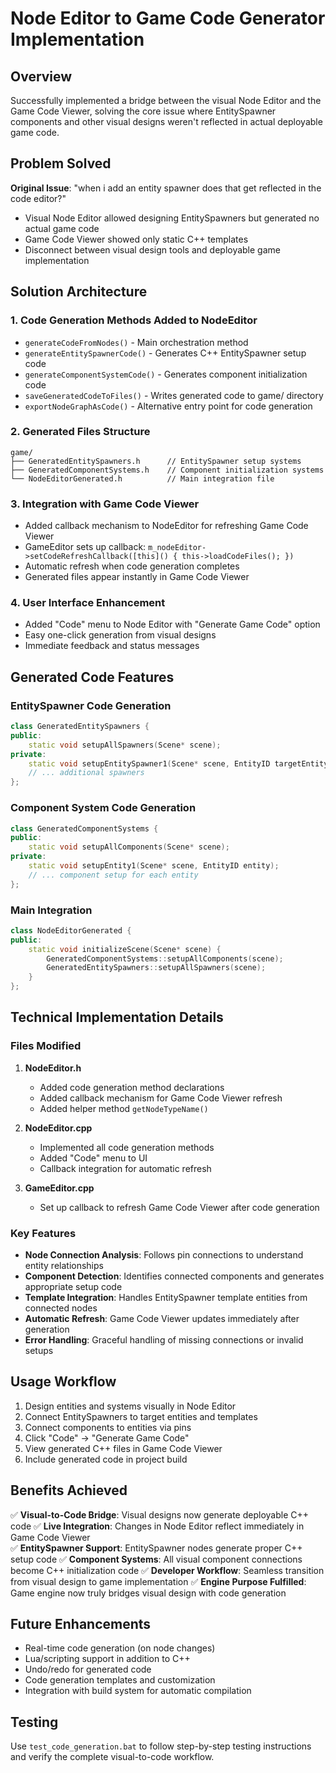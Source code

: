 # Node Editor to Game Code Generator Implementation

## Overview
Successfully implemented a bridge between the visual Node Editor and the Game Code Viewer, solving the core issue where EntitySpawner components and other visual designs weren't reflected in actual deployable game code.

## Problem Solved
**Original Issue**: "when i add an entity spawner does that get reflected in the code editor?"
- Visual Node Editor allowed designing EntitySpawners but generated no actual game code
- Game Code Viewer showed only static C++ templates 
- Disconnect between visual design tools and deployable game implementation

## Solution Architecture

### 1. Code Generation Methods Added to NodeEditor
- `generateCodeFromNodes()` - Main orchestration method
- `generateEntitySpawnerCode()` - Generates C++ EntitySpawner setup code
- `generateComponentSystemCode()` - Generates component initialization code
- `saveGeneratedCodeToFiles()` - Writes generated code to game/ directory
- `exportNodeGraphAsCode()` - Alternative entry point for code generation

### 2. Generated Files Structure
```
game/
├── GeneratedEntitySpawners.h      // EntitySpawner setup systems
├── GeneratedComponentSystems.h    // Component initialization systems
└── NodeEditorGenerated.h          // Main integration file
```

### 3. Integration with Game Code Viewer
- Added callback mechanism to NodeEditor for refreshing Game Code Viewer
- GameEditor sets up callback: `m_nodeEditor->setCodeRefreshCallback([this]() { this->loadCodeFiles(); })`
- Automatic refresh when code generation completes
- Generated files appear instantly in Game Code Viewer

### 4. User Interface Enhancement
- Added "Code" menu to Node Editor with "Generate Game Code" option
- Easy one-click generation from visual designs
- Immediate feedback and status messages

## Generated Code Features

### EntitySpawner Code Generation
```cpp
class GeneratedEntitySpawners {
public:
    static void setupAllSpawners(Scene* scene);
private:
    static void setupEntitySpawner1(Scene* scene, EntityID targetEntity, EntityID templateEntity);
    // ... additional spawners
};
```

### Component System Code Generation  
```cpp
class GeneratedComponentSystems {
public:
    static void setupAllComponents(Scene* scene);
private:
    static void setupEntity1(Scene* scene, EntityID entity);
    // ... component setup for each entity
};
```

### Main Integration
```cpp
class NodeEditorGenerated {
public:
    static void initializeScene(Scene* scene) {
        GeneratedComponentSystems::setupAllComponents(scene);
        GeneratedEntitySpawners::setupAllSpawners(scene);
    }
};
```

## Technical Implementation Details

### Files Modified
1. **NodeEditor.h**
   - Added code generation method declarations
   - Added callback mechanism for Game Code Viewer refresh
   - Added helper method `getNodeTypeName()`

2. **NodeEditor.cpp**
   - Implemented all code generation methods
   - Added "Code" menu to UI
   - Callback integration for automatic refresh

3. **GameEditor.cpp**
   - Set up callback to refresh Game Code Viewer after code generation

### Key Features
- **Node Connection Analysis**: Follows pin connections to understand entity relationships
- **Component Detection**: Identifies connected components and generates appropriate setup code
- **Template Integration**: Handles EntitySpawner template entities from connected nodes
- **Automatic Refresh**: Game Code Viewer updates immediately after generation
- **Error Handling**: Graceful handling of missing connections or invalid setups

## Usage Workflow
1. Design entities and systems visually in Node Editor
2. Connect EntitySpawners to target entities and templates
3. Connect components to entities via pins
4. Click "Code" → "Generate Game Code" 
5. View generated C++ files in Game Code Viewer
6. Include generated code in project build

## Benefits Achieved
✅ **Visual-to-Code Bridge**: Visual designs now generate deployable C++ code
✅ **Live Integration**: Changes in Node Editor reflect immediately in Game Code Viewer  
✅ **EntitySpawner Support**: EntitySpawner nodes generate proper C++ setup code
✅ **Component Systems**: All visual component connections become C++ initialization code
✅ **Developer Workflow**: Seamless transition from visual design to game implementation
✅ **Engine Purpose Fulfilled**: Game engine now truly bridges visual design with code generation

## Future Enhancements
- Real-time code generation (on node changes)
- Lua/scripting support in addition to C++
- Undo/redo for generated code
- Code generation templates and customization
- Integration with build system for automatic compilation

## Testing
Use `test_code_generation.bat` to follow step-by-step testing instructions and verify the complete visual-to-code workflow.
